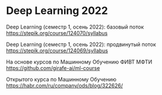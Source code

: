 # Deep Learning 2022

Deep Learning (семестр 1, осень 2022): базовый поток 
https://stepik.org/course/124070/syllabus

Deep Learning (семестр 1, осень 2022): продвинутый поток
https://stepik.org/course/124069/syllabus

На основе курсов 
по Машинному Обучению ФИВТ МФТИ https://github.com/girafe-ai/ml-course

Открытого курса по Машинному Обучению https://habr.com/ru/company/ods/blog/322626/
